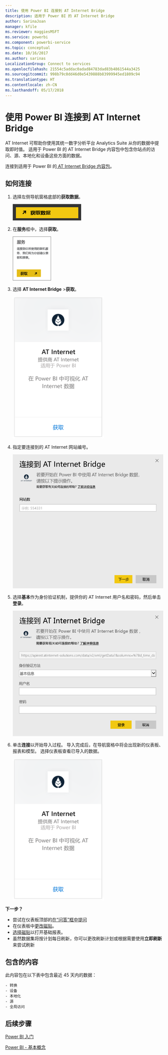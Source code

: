```yaml
---
title: 使用 Power BI 连接到 AT Internet Bridge
description: 适用于 Power BI 的 AT Internet Bridge
author: SarinaJoan
manager: kfile
ms.reviewer: maggiesMSFT
ms.service: powerbi
ms.component: powerbi-service
ms.topic: conceptual
ms.date: 10/16/2017
ms.author: sarinas
LocalizationGroup: Connect to services
ms.openlocfilehash: 21554c5addac0adad84783dad83b4861544a3425
ms.sourcegitcommit: 998b79c0dd46d0e5439888b83999945ed1809c94
ms.translationtype: HT
ms.contentlocale: zh-CN
ms.lasthandoff: 05/17/2018
---
```

# <a name="connect-to-at-internet-bridge-with-power-bi"></a>使用 Power BI 连接到 AT Internet Bridge
AT Internet 可帮助你使用其统一数字分析平台 Analytics Suite 从你的数据中提取即时值。 适用于 Power BI 的 AT Internet Bridge 内容包中包含你站点的访问、源、本地化和设备这些方面的数据。

连接到适用于 Power BI 的[ AT Internet Bridge 内容包](https://app.powerbi.com/getdata/services/at-internet-bridge)。

## <a name="how-to-connect"></a>如何连接
1. 选择左侧导航窗格底部的**获取数据**。
   
   ![](media/service-connect-to-at-internet/pbi_getdata.png) 
2. 在**服务**框中，选择**获取**。
   
   ![](media/service-connect-to-at-internet/pbi_getservices.png) 
3. 选择 **AT Internet Bridge** \>**获取**。
   
   ![](media/service-connect-to-at-internet/atinternet.png)
4. 指定要连接到的 AT Internet 网站编号。
   
   ![](media/service-connect-to-at-internet/params.png)
5. 选择**基本**作为身份验证机制，提供你的 AT Internet 用户名和密码，然后单击**登录**。
   
   ![](media/service-connect-to-at-internet/creds.png)
6. 单击**连接**以开始导入过程。 导入完成后，在导航窗格中将会出现新的仪表板、报表和模型。 选择仪表板查看已导入的数据。
   
    ![](media/service-connect-to-at-internet/atinternet.png)

**下一步？**

* 尝试在仪表板顶部的[在“问答”框中提问](power-bi-q-and-a.md)
* 在仪表板中[更改磁贴](service-dashboard-edit-tile.md)。
* [选择磁贴](service-dashboard-tiles.md)以打开基础报表。
* 虽然数据集将按计划每日刷新，你可以更改刷新计划或根据需要使用**立即刷新**来尝试刷新

## <a name="whats-included"></a>包含的内容
此内容包在以下表中包含最近 45 天内的数据：  

    - 转换  
    - 设备  
    - 本地化  
    - 源  
    - 全局访问  

## <a name="next-steps"></a>后续步骤
[Power BI 入门](service-get-started.md)

[Power BI - 基本概念](service-basic-concepts.md)

